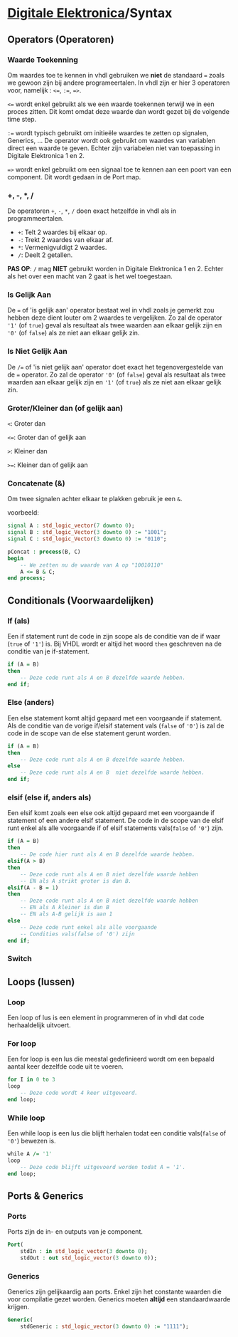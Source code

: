 # [Digitale Elektronica](/digitaleelektronica/)/Syntax
## Operators (Operatoren)
### Waarde Toekenning
Om waardes toe te kennen in vhdl gebruiken we **niet** de standaard `=` zoals we gewoon zijn bij andere programeertalen. In vhdl zijn er hier 3 operatoren voor, namelijk : `<=`, `:=`, `=>`.

`<=` wordt enkel gebruikt als we een waarde toekennen terwijl we in een proces zitten. Dit komt omdat deze waarde dan wordt gezet bij de volgende time step.

`:=` wordt typisch gebruikt om initieële waardes te zetten op signalen, Generics, ... De operator wordt ook gebruikt om waardes van variablen direct een waarde te geven. Echter zijn variabelen niet van toepassing in Digitale Elektronica 1 en 2.

`=>` wordt enkel gebruikt om een signaal toe te kennen aan een poort van een component. Dit wordt gedaan in de Port map.

### +, -, *, /
De operatoren `+`, `-`, `*`, `/` doen exact hetzelfde in vhdl als in programmeertalen.
* `+`: Telt 2 waardes bij elkaar op.
* `-`: Trekt 2 waardes van elkaar af.
* `*`: Vermenigvuldigt 2 waardes.
* `/`: Deelt 2 getallen.

**PAS OP**: `/` mag **NIET** gebruikt worden in Digitale Elektronica 1 en 2. Echter als het over een macht van 2 gaat is het wel toegestaan.

### Is Gelijk Aan
De `=` of 'is gelijk aan' operator bestaat wel in vhdl zoals je gemerkt zou hebben deze dient louter om 2 waardes te vergelijken.
Zo zal de operator `'1'` (of `true`) geval als resultaat als twee waarden aan elkaar gelijk zijn en `'0'` (of `false`) als ze niet aan elkaar gelijk zin.

### Is Niet Gelijk Aan
De `/=` of 'is niet gelijk aan' operator doet exact het tegenovergestelde van de `=` operator.
Zo zal de operator `'0'` (of `false`) geval als resultaat als twee waarden aan elkaar gelijk zijn en `'1'` (of `true`) als ze niet aan elkaar gelijk zin.

### Groter/Kleiner dan (of gelijk aan)
`<`:  Groter dan

`<=`: Groter dan of gelijk aan

`>`: Kleiner dan

`>=`: Kleiner dan of gelijk aan

### Concatenate (&)
Om twee signalen achter elkaar te plakken gebruik je een `&`.

voorbeeld:
```vhdl
signal A : std_logic_vector(7 downto 0);
signal B : std_logic_Vector(3 downto 0) := "1001";
signal C : std_logic_Vector(3 downto 0) := "0110";

pConcat : process(B, C)
begin
    -- We zetten nu de waarde van A op "10010110"
    A <= B & C;
end process;
```

## Conditionals (Voorwaardelijken)
### If (als)
Een if statement runt de code in zijn scope als de conditie van de if waar (`true` of `'1'`) is. Bij VHDL wordt er altijd het woord `then` geschreven na de conditie van je if-statement.

```vhdl
if (A = B)
then
    -- Deze code runt als A en B dezelfde waarde hebben.
end if;
```

### Else (anders)
Een else statement komt altijd gepaard met een voorgaande if statement. Als de conditie van de vorige if/elsif statement vals (`false` of `'0'`) is zal de code in de scope van de else statement gerunt worden.

```vhdl
if (A = B)
then
    -- Deze code runt als A en B dezelfde waarde hebben.
else
    -- Deze code runt als A en B  niet dezelfde waarde hebben.
end if;
```

### elsif (else if, anders als)
Een elsif komt zoals een else ook altijd gepaard met een voorgaande if statement of een andere elsif statement. De code in de scope van de elsif runt enkel als alle voorgaande if of elsif statements vals(`false` of `'0'`) zijn.

```vhdl
if (A = B)
then
    -- De code hier runt als A en B dezelfde waarde hebben.
elsif(A > B)
then
    -- Deze code runt als A en B niet dezelfde waarde hebben
    -- EN als A strikt groter is dan B.
elsif(A - B = 1)
then
    -- Deze code runt als A en B niet dezelfde waarde hebben
    -- EN als A kleiner is dan B
    -- EN als A-B gelijk is aan 1
else
    -- Deze code runt enkel als alle voorgaande
    -- Condities vals(false of '0') zijn
end if;
```

### Switch


## Loops (lussen)
### Loop
Een loop of lus is een element in programmeren of in vhdl dat code herhaaldelijk uitvoert.

### For loop
Een for loop is een lus die meestal gedefinieerd wordt om een bepaald aantal keer dezelfde code uit te voeren.

```vhdl
for I in 0 to 3
loop
    -- Deze code wordt 4 keer uitgevoerd.
end loop;
```

### While loop
Een while loop is een lus die blijft herhalen todat een conditie vals(`false` of `'0'`) bewezen is.

```vhdl
while A /= '1'
loop
    -- Deze code blijft uitgevoerd worden todat A = '1'.
end loop;
```

## Ports & Generics
### Ports
Ports zijn de in- en outputs van je component.

```vhdl
Port(
    stdIn : in std_logic_vector(3 downto 0);
    stdOut : out std_logic_vector(3 downto 0));
```

### Generics

Generics zijn gelijkaardig aan ports. Enkel zijn het constante waarden die voor compilatie gezet worden. Generics moeten **altijd** een standaardwaarde krijgen.

```vhdl
Generic(
    stdGeneric : std_logic_vector(3 downto 0) := "1111");
```
